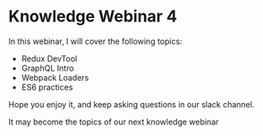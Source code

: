 # Knowledge Webinar 4

In this webinar, I will cover the following topics:

-   Redux DevTool
-   GraphQL Intro
-   Webpack Loaders
-   ES6 practices

Hope you enjoy it, and keep asking questions in our slack channel.

It may become the topics of our next knowledge webinar
